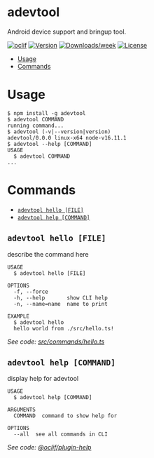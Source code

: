 adevtool
========

Android device support and bringup tool.

[![oclif](https://img.shields.io/badge/cli-oclif-brightgreen.svg)](https://oclif.io)
[![Version](https://img.shields.io/npm/v/adevtool.svg)](https://npmjs.org/package/adevtool)
[![Downloads/week](https://img.shields.io/npm/dw/adevtool.svg)](https://npmjs.org/package/adevtool)
[![License](https://img.shields.io/npm/l/adevtool.svg)](https://github.com/kdrag0n/adevtool/blob/master/package.json)

<!-- toc -->
* [Usage](#usage)
* [Commands](#commands)
<!-- tocstop -->
# Usage
<!-- usage -->
```sh-session
$ npm install -g adevtool
$ adevtool COMMAND
running command...
$ adevtool (-v|--version|version)
adevtool/0.0.0 linux-x64 node-v16.11.1
$ adevtool --help [COMMAND]
USAGE
  $ adevtool COMMAND
...
```
<!-- usagestop -->
# Commands
<!-- commands -->
* [`adevtool hello [FILE]`](#adevtool-hello-file)
* [`adevtool help [COMMAND]`](#adevtool-help-command)

## `adevtool hello [FILE]`

describe the command here

```
USAGE
  $ adevtool hello [FILE]

OPTIONS
  -f, --force
  -h, --help       show CLI help
  -n, --name=name  name to print

EXAMPLE
  $ adevtool hello
  hello world from ./src/hello.ts!
```

_See code: [src/commands/hello.ts](https://github.com/kdrag0n/adevtool/blob/v0.0.0/src/commands/hello.ts)_

## `adevtool help [COMMAND]`

display help for adevtool

```
USAGE
  $ adevtool help [COMMAND]

ARGUMENTS
  COMMAND  command to show help for

OPTIONS
  --all  see all commands in CLI
```

_See code: [@oclif/plugin-help](https://github.com/oclif/plugin-help/blob/v3.2.3/src/commands/help.ts)_
<!-- commandsstop -->
